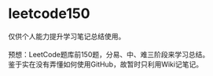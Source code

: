 # leetcode150
仅供个人能力提升学习笔记总结使用。
<br><br>
预想：LeetCode题库前150题，分易、中、难三阶段来学习总结。
<br>
鉴于实在没有弄懂如何使用GitHub，故暂时只利用Wiki记笔记。
